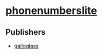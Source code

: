 # [phonenumberslite](https://pypi.org/project/phonenumberslite)



## Publishers
- [galloglass](https://pypi.org/user/galloglass)

